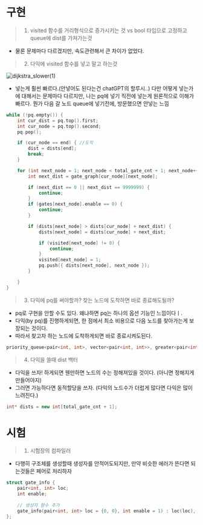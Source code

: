 # 구현

> 1. visited 함수를 거리형식으로 증가시키는 것 vs bool 타입으로 고정하고 queue에 dist를 가져가는것

* 물론 문제마다 다르겠지만, 속도관련해서 큰 차이가 없었다.

> 2. 다익에 visited 함수를 넣고 말고 하는것

![dijkstra_slower(1)](https://github.com/user-attachments/assets/b4b1eb21-321b-48d6-83a7-18db13300851)


* 넣는게 훨씬 빠르다.(안넣어도 된다는건 chatGPT의 할루시..)
  다만 어떻게 넣는가에 대해서는 문제마다 다르지만,
  나는 pq에 넣기 직전에 넣는게 원론적으로 이해가 빠르다.
  뭔가 다음 갈 노드 queue에 넣기전에, 방문했으면 안넣는 느낌

```cpp
while (!pq.empty()) {
	int cur_dist = pq.top().first;
	int cur_node = pq.top().second;
	pq.pop();

	if (cur_node == end) { //도착
		dist = dists[end];
		break;
	}

	for (int next_node = 1; next_node < total_gate_cnt + 1; next_node++) {
		int next_dist = gate_graph[cur_node][next_node];

		if (next_dist == 0 || next_dist == 9999999) {
			continue;
		}
		if (gates[next_node].enable == 0) {
			continue;
		}

		if (dists[next_node] > dists[cur_node] + next_dist) {
			dists[next_node] = dists[cur_node] + next_dist;

			if (visited[next_node] != 0) {
				continue;
			}
			visited[next_node] = 1;
			pq.push({ dists[next_node], next_node });
		}

	}
}
```



> 3. 다익에 pq를 써야할까? 찾는 노드에 도착하면 바로 종료해도될까?

* pq로 구현을 안할 수도 있다. 왜냐하면 pq는 하나의 옵션 기능인 느낌이다ㅣ.
* 다익(by pq)를 진행하게되면, 한 점에서 최소 비용으로 다음 노드를 찾아가는게 보장되는 것이다.
* 따라서 찾고자 하는 노드에 도착하게되면 바로 종료시켜도된다.

```cpp
priority_queue<pair<int, int>, vector<pair<int, int>>, greater<pair<int, int>>> pq;
```

> 4. 다익을 쓸때 dist 백터

* 다익을 쓰자! 하게되면 웬만하면 노드의 수는 정해져있을 것이다. (아니면 정해지게 만들어야지)
* 그러면 가능하다면 동적할당을 쓰자. (다익의 노드수가 더럽게 많다면 다익은 많이 느려진다.)

```cpp
int* dists = new int[total_gate_cnt + 1];
```

# 시험

> 1. 시험장의 컴파일러

* 다행히 구조체를 생성할때 생성자를 안적어도되지만, 만약 비슷한 에러가 뜬다면 되는것들은 페어로 처리하자

```cpp
struct gate_info {
    pair<int, int> loc;
    int enable;
 
    // 생성자 함수 추가
    gate_info(pair<int, int> loc = {0, 0}, int enable = 1) : loc(loc), enable(enable) {}
};
 
```

